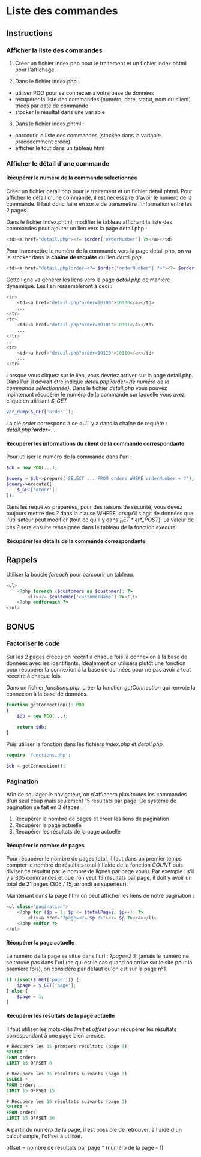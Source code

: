 # Liste des commandes

## Instructions

### Afficher la liste des commandes

1. Créer un fichier index.php pour le traitement et un fichier index.phtml pour l'affichage.

2. Dans le fichier index.php : 
  * utiliser PDO pour se connecter à votre base de données
  * récupérer la liste des commandes (numéro, date, statut, nom du client) triées par date de commande
  * stocker le résultat dans une variable

3. Dans le fichier index.phtml : 
  * parcourir la liste des commandes (stockée dans la variable précédemment créée)
  * afficher le tout dans un tableau html

### Afficher le détail d'une commande

#### Récupérer le numéro de la commande sélectionnée

Créer un fichier detail.php pour le traitement et un fichier detail.phtml.
Pour afficher le détail d'une commande, il est nécessaire d'avoir le numéro de la commande. Il faut donc faire en sorte de transmettre l'information entre les 2 pages.

Dans le fichier index.phtml, modifier le tableau affichant la liste des commandes pour ajouter un lien vers la page detail.php :

```php
<td><a href="detail.php"><?= $order['orderNumber'] ?></a></td>
```

Pour transmettre le numéro de la commande vers la page detail.php, on va le stocker dans la **chaîne de requête** du lien *detail.php*.

```php
<td><a href="detail.php?order=<?= $order['orderNumber'] ?>"><?= $order['orderNumber'] ?></a></td>
```

Cette ligne va générer les liens vers la page *detail.php* de manière dynamique. Les lien ressembleront à ceci : 

```php
<tr>
    <td><a href="detail.php?order=10100">10100</a></td>
    ...
</tr>
<tr>
    <td><a href="detail.php?order=10101">10101</a></td>
    ...
</tr>
...
<tr>
    <td><a href="detail.php?order=10110">10110</a></td>
    ...
</tr>
```

Lorsque vous cliquez sur le lien, vous devriez arriver sur la page detail.php. Dans l'url il devrait être indiqué *detail.php?order={le numéro de la commande sélectionnée}*.
Dans le fichier *detail.php* vous pouvez maintenant récupérer le numéro de la commande sur laquelle vous avez cliqué en utilisant *$_GET*

```php
var_dump($_GET['order']);
```

La clé *order* correspond à ce qu'il y a dans la chaîne de requête : *detail.php?__order__=...*.

#### Récupérer les informations du client de la commande correspondante

Pour utiliser le numéro de la commande dans l'url :

```php
$db = new PDO(...);

$query = $db->prepare('SELECT ... FROM orders WHERE orderNumber = ?');
$query->execute([
    $_GET['order']
]);
```

Dans les requêtes préparées, pour des raisons de sécurité, vous devez toujours mettre des *?* dans la clause WHERE lorsqu'il s'agit de données que l'utilisateur peut modifier (tout ce qu'il y dans *$_GET* et *$_POST*).
La valeur de ces *?* sera ensuite renseignée dans le tableau de la fonction *execute*.

#### Récupérer les détails de la commande correspondante

## Rappels

Utiliser la boucle *foreach* pour parcourir un tableau.

```php
<ul>
    <?php foreach ($customers as $customer): ?>
        <li><?= $customer['customerName'] ?></li>
    <?php endforeach ?>
</ul>
```

## BONUS

### Factoriser le code

Sur les 2 pages créées on réécrit à chaque fois la connexion à la base de données avec les identifiants.
Idéalement on utilisera plutôt une fonction pour récupérer la connexion à la base de données pour ne pas avoir à tout réécrire à chaque fois.

Dans un fichier *functions.php*, créer la fonction *getConnection* qui renvoie la connexion à la base de données.

```php
function getConnection(): PDO
{
    $db = new PDO(...);
    
    return $db;
}
```

Puis utiliser la fonction dans les fichiers *index.php* et *detail.php*.

```php
require 'functions.php';

$db = getConnection();
```

### Pagination

Afin de soulager le navigateur, on n'affichera plus toutes les commandes d'un seul coup mais seulement 15 résultats par page.
Ce système de pagination se fait en 3 étapes :
1. Récupérer le nombre de pages et créer les liens de pagination
2. Récupérer la page actuelle
3. Récupérer les résultats de la page actuelle

#### Récupérer le nombre de pages

Pour récupérer le nombre de pages total, il faut dans un premier temps compter le nombre de résultats total à l'aide de la fonction *COUNT* puis diviser ce résultat par le nombre de lignes par page voulu.
Par exemple : s'il y a 305 commandes et que l'on veut 15 résultats par page, il doit y avoir un total de 21 pages (305 / 15, arrondi au supérieur).

Maintenant dans la page html on peut afficher les liens de notre pagination : 

```php
<ul class="pagination">
    <?php for ($p = 1; $p <= $totalPages; $p++): ?>
        <li><a href="?page=<?= $p ?>"><?= $p ?></a></li>
    <?php endfor ?>
</ul>
```

#### Récupérer la page actuelle

Le numéro de la page se situe dans l'url : *?page=2*
Si jamais le numéro ne se trouve pas dans l'url (ce qui est le cas quand on arrive sur le site pour la première fois), on considère par défaut qu'on est sur la page n°1.

```php
if (isset($_GET['page'])) {
    $page = $_GET['page'];
} else {
    $page = 1;
}
```

#### Récupérer les résultats de la page actuelle

Il faut utiliser les mots-clés *limit* et *offset* pour récupérer les résultats correspondant à une page bien précise.

```sql
# Récupère les 15 premiers résultats (page 1)
SELECT *
FROM orders
LIMIT 15 OFFSET 0

# Récupère les 15 résultats suivants (page 2)
SELECT *
FROM orders
LIMIT 15 OFFSET 15

# Récupère les 15 résultats suivants (page 3)
SELECT *
FROM orders
LIMIT 15 OFFSET 30
```

A partir du numéro de la page, il est possible de retrouver, à l'aide d'un calcul simple, l'offset à utiliser.

offset = nombre de résultats par page * (numéro de la page - 1)